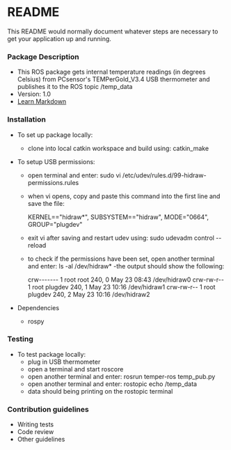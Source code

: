 # README #

This README would normally document whatever steps are necessary to get your application up and running.

### Package Description ###

* This ROS package gets internal temperature readings (in degrees Celsius) from PCsensor's TEMPerGold_V3.4 USB thermometer and publishes it to the ROS topic /temp_data
* Version: 1.0
* [Learn Markdown](https://bitbucket.org/tutorials/markdowndemo)

### Installation ###

* To set up package locally:
  - clone into local catkin workspace and build using: catkin_make
  
* To setup USB permissions:
  - open terminal and enter: sudo vi /etc/udev/rules.d/99-hidraw-permissions.rules
  - when vi opens, copy and paste this command into the first line and save the file:
  
    KERNEL=="hidraw*", SUBSYSTEM=="hidraw", MODE="0664", GROUP="plugdev"

  - exit vi after saving and restart udev using: sudo udevadm control --reload
  - to check if the permissions have been set, open another terminal and enter: ls -al /dev/hidraw*
  -the output should show the following:
	
	crw------- 1 root root    240, 0 May 23 08:43 /dev/hidraw0
	crw-rw-r-- 1 root plugdev 240, 1 May 23 10:16 /dev/hidraw1
	crw-rw-r-- 1 root plugdev 240, 2 May 23 10:16 /dev/hidraw2
	
* Dependencies
  - rospy

### Testing ###

* To test package locally:
  - plug in USB thermometer
  - open a terminal and start roscore
  - open another terminal and enter: rosrun temper-ros temp_pub.py
  - open another terminal and enter: rostopic echo /temp_data
  - data should being printing on the rostopic terminal

### Contribution guidelines ###

* Writing tests
* Code review
* Other guidelines
